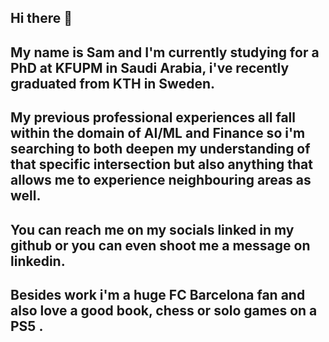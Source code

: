 ## Hi there 👋
## My name is Sam and I'm currently studying for a PhD at KFUPM in Saudi Arabia, i've recently graduated from KTH in Sweden. 
## My previous professional experiences all fall within the domain of AI/ML and Finance so i'm searching to both deepen my understanding of that specific intersection but also anything that allows me to experience neighbouring areas as well. 
## You can reach me on my socials linked in my github or you can even shoot me a message on linkedin. 

## Besides work i'm a huge FC Barcelona fan and also love a good book, chess or solo games on a PS5 .

<!--
**SuperSam1995/SuperSam1995** is a ✨ _special_ ✨ repository because its `README.md` (this file) appears on your GitHub profile.

Here are some ideas to get you started:

Hi, I'm currently studying for a PhD at KFUPM in Saudi Arabia, i've recently graduated from KTH in Sweden. 





